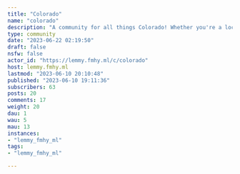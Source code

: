 ```yaml
---
title: "Colorado" 
name: "colorado"
description: "A community for all things Colorado! Whether you're a local or just curious about the best state, you're welcome here.RULES:No insults or uncivil behaviorNo hate speechNo Fake NewsNo Trolling (within reason)No ExtremismMemes allowedNSFW should be marked as such"
type: community
date: "2023-06-22 02:19:50"
draft: false
nsfw: false
actor_id: "https://lemmy.fmhy.ml/c/colorado"
host: lemmy.fmhy.ml
lastmod: "2023-06-10 20:10:48"
published: "2023-06-10 19:11:36"
subscribers: 63
posts: 20
comments: 17
weight: 20
dau: 1
wau: 5
mau: 13
instances:
- "lemmy_fmhy_ml"
tags: 
- "lemmy_fmhy_ml"

---
```

